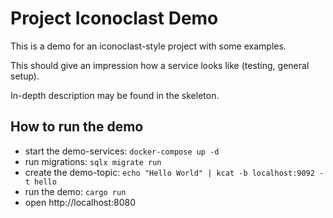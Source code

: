 # Project Iconoclast Demo

This is a demo for an iconoclast-style project with some examples.

This should give an impression how a service looks like (testing, general setup).

In-depth description may be found in the skeleton.

## How to run the demo

- start the demo-services: `docker-compose up -d`
- run migrations: `sqlx migrate run`
- create the demo-topic: `echo "Hello World" | kcat -b localhost:9092 -t hello`
- run the demo: `cargo run`
- open http://localhost:8080